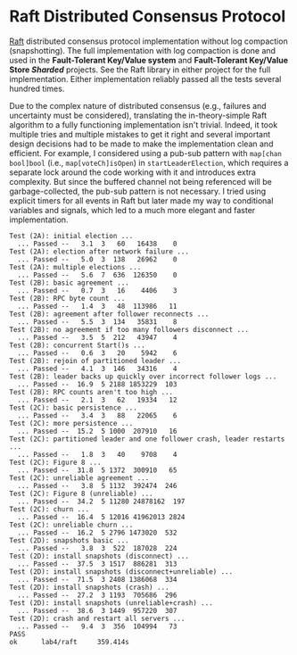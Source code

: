 # Raft Distributed Consensus Protocol
[Raft](https://en.wikipedia.org/wiki/Raft_(algorithm)) distributed consensus protocol implementation without log compaction (snapshotting). The full implementation with log compaction is done and used in the **Fault-Tolerant Key/Value system** and **Fault-Tolerant Key/Value Store *Sharded*** projects. See the Raft library in either project for the full implementation. Either implementation reliably passed all the tests several hundred times. 

Due to the complex nature of distributed consensus (e.g., failures and uncertainty must be considered), translating the in-theory-simple Raft algorithm to a fully functioning implementation isn't trivial. Indeed, it took multiple tries and multiple mistakes to get it right and several important design decisions had to be made to make the implementation clean and efficient. For example, I considered using a pub-sub pattern with `map[chan bool]bool` (i.e., `map[voteCh]isOpen`) in `startLeaderElection`, which requires a separate lock around the code working with it and introduces extra complexity. But since the buffered channel not being referenced will be garbage-collected, the pub-sub pattern is not necessary. I tried using explicit timers for all events in Raft but later made my way to conditional variables and signals, which led to a much more elegant and faster implementation. 

```
Test (2A): initial election ...
  ... Passed --   3.1  3   60   16438    0
Test (2A): election after network failure ...
  ... Passed --   5.0  3  138   26962    0
Test (2A): multiple elections ...
  ... Passed --   5.6  7  636  126350    0
Test (2B): basic agreement ...
  ... Passed --   0.7  3   16    4406    3
Test (2B): RPC byte count ...
  ... Passed --   1.4  3   48  113986   11
Test (2B): agreement after follower reconnects ...
  ... Passed --   5.5  3  134   35831    8
Test (2B): no agreement if too many followers disconnect ...
  ... Passed --   3.5  5  212   43947    4
Test (2B): concurrent Start()s ...
  ... Passed --   0.6  3   20    5942    6
Test (2B): rejoin of partitioned leader ...
  ... Passed --   4.1  3  146   34316    4
Test (2B): leader backs up quickly over incorrect follower logs ...
  ... Passed --  16.9  5 2188 1853229  103
Test (2B): RPC counts aren't too high ...
  ... Passed --   2.1  3   62   19334   12
Test (2C): basic persistence ...
  ... Passed --   3.4  3   88   22065    6
Test (2C): more persistence ...
  ... Passed --  15.2  5 1000  207910   16
Test (2C): partitioned leader and one follower crash, leader restarts ...
  ... Passed --   1.8  3   40    9708    4
Test (2C): Figure 8 ...
  ... Passed --  31.8  5 1372  300910   65
Test (2C): unreliable agreement ...
  ... Passed --   3.8  5 1132  392474  246
Test (2C): Figure 8 (unreliable) ...
  ... Passed --  34.2  5 11280 24878162  197
Test (2C): churn ...
  ... Passed --  16.4  5 12016 41962013 2824
Test (2C): unreliable churn ...
  ... Passed --  16.2  5 2796 1473020  532
Test (2D): snapshots basic ...
  ... Passed --   3.8  3  522  187028  224
Test (2D): install snapshots (disconnect) ...
  ... Passed --  37.5  3 1517  886281  313
Test (2D): install snapshots (disconnect+unreliable) ...
  ... Passed --  71.5  3 2408 1386068  334
Test (2D): install snapshots (crash) ...
  ... Passed --  27.2  3 1193  705686  296
Test (2D): install snapshots (unreliable+crash) ...
  ... Passed --  38.6  3 1449  957220  307
Test (2D): crash and restart all servers ...
  ... Passed --   9.4  3  356  104994   73
PASS
ok      lab4/raft     359.414s
```